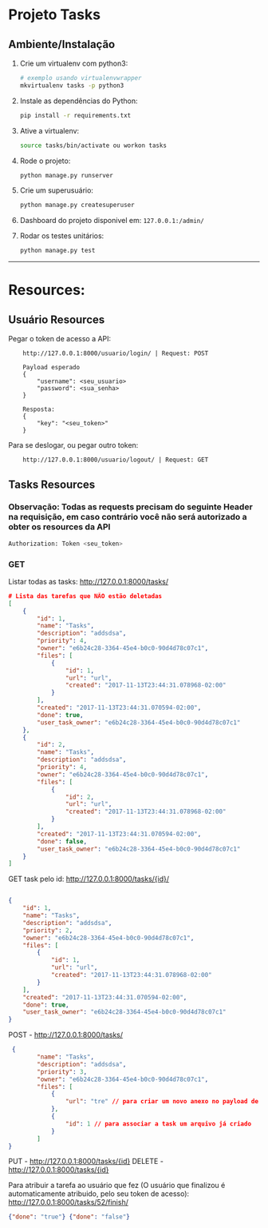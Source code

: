 # Projeto Tasks

## Ambiente/Instalação

1.  Crie um virtualenv com python3:
    ```sh
    # exemplo usando virtualenvwrapper
    mkvirtualenv tasks -p python3
    ```

2. Instale as dependências do Python:
    ```sh
    pip install -r requirements.txt
    ```

3. Ative a virtualenv:
     ```sh
    source tasks/bin/activate ou workon tasks
    ```

4. Rode o projeto:
    ```sh
    python manage.py runserver
    ```

5. Crie um superusuário:
     ```sh
    python manage.py createsuperuser
    ```

6. Dashboard do projeto disponivel em:
    `127.0.0.1:/admin/`
    
7. Rodar os testes unitários:
    ```sh
    python manage.py test
    ```
    
----------------------------------------------------------

# Resources:

## Usuário Resources

Pegar o token de acesso a API:
```
    http://127.0.0.1:8000/usuario/login/ | Request: POST 

    Payload esperado
    {
        "username": <seu_usuario>
        "password": <sua_senha>
    }
    
    Resposta:
    {
        "key": "<seu_token>"
    }
```

Para se deslogar, ou pegar outro token:
```
    http://127.0.0.1:8000/usuario/logout/ | Request: GET 
```

## Tasks Resources

### Observação: Todas as requests precisam do seguinte Header na requisição, em caso contrário você não será autorizado a obter os resources da API

```sh
Authorization: Token <seu_token>
```

### GET

Listar todas as tasks: http://127.0.0.1:8000/tasks/
```json
# Lista das tarefas que NÃO estão deletadas
[
    {
        "id": 1,
        "name": "Tasks",
        "description": "addsdsa",
        "priority": 4,
        "owner": "e6b24c28-3364-45e4-b0c0-90d4d78c07c1",
        "files": [
            {
                "id": 1,
                "url": "url",
                "created": "2017-11-13T23:44:31.078968-02:00"
            }
        ],
        "created": "2017-11-13T23:44:31.070594-02:00",
        "done": true,
        "user_task_owner": "e6b24c28-3364-45e4-b0c0-90d4d78c07c1"
    },
    {
        "id": 2,
        "name": "Tasks",
        "description": "addsdsa",
        "priority": 4,
        "owner": "e6b24c28-3364-45e4-b0c0-90d4d78c07c1",
        "files": [
            {
                "id": 2,
                "url": "url",
                "created": "2017-11-13T23:44:31.078968-02:00"
            }
        ],
        "created": "2017-11-13T23:44:31.070594-02:00",
        "done": false,
        "user_task_owner": "e6b24c28-3364-45e4-b0c0-90d4d78c07c1"
    }
]
```

GET task pelo id: http://127.0.0.1:8000/tasks/{id}/
```json

{
    "id": 1,
    "name": "Tasks",
    "description": "addsdsa",
    "priority": 2,
    "owner": "e6b24c28-3364-45e4-b0c0-90d4d78c07c1",
    "files": [
        {
            "id": 1,
            "url": "url",
            "created": "2017-11-13T23:44:31.078968-02:00"
        }
    ],
    "created": "2017-11-13T23:44:31.070594-02:00",
    "done": true,
    "user_task_owner": "e6b24c28-3364-45e4-b0c0-90d4d78c07c1"
}
```

POST - http://127.0.0.1:8000/tasks/
```json
 {
        "name": "Tasks",
        "description": "addsdsa",
        "priority": 3,
        "owner": "e6b24c28-3364-45e4-b0c0-90d4d78c07c1",
        "files": [
            {
                "url": "tre" // para criar um novo anexo no payload de tasks
            },
            {
                "id": 1 // para associar a task um arquivo já criado
            }
        ]
}
```

PUT - http://127.0.0.1:8000/tasks/{id}
DELETE - http://127.0.0.1:8000/tasks/{id}

Para atribuir a tarefa ao usuário que fez (O usuário que finalizou é automaticamente atribuido, pelo seu token de acesso):
http://127.0.0.1:8000/tasks/52/finish/

```json
{"done": "true"} {"done": "false"}
```

   


